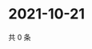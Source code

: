 # 2021-10-21

共 0 条

<!-- BEGIN -->
<!-- 最后更新时间 Thu Oct 21 2021 10:10:34 GMT+0800 (China Standard Time) -->

<!-- END -->
